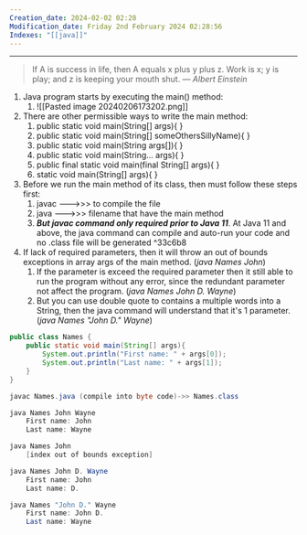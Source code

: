 ```yaml
---
Creation_date: 2024-02-02 02:28
Modification_date: Friday 2nd February 2024 02:28:56
Indexes: "[[java]]"
---
```


----

> If A is success in life, then A equals x plus y plus z. Work is x; y is play; and z is keeping your mouth shut.
> — <cite>Albert Einstein</cite>

1. Java program starts by executing the main() method:
	1. ![[Pasted image 20240206173202.png]]
2. There are other permissible ways to write the main method:
	1. public static void main(String[] args){ }
	2. public static void main(String[] someOthersSillyName){ }
	3. public static void main(String args[]){ }
	4. public static void main(String... args){ }
	5. public final static void main(final String[] args){ }
	6. static void main(String[] args){ }
3. Before we run the main method of its class, then must follow these steps first:
	1. javac --->>> to compile the file
	2. java --->>> filename that have the main method
	3. ***But javac command only required prior to Java 11***. At Java 11 and above, the java command can compile and auto-run your code and no .class file will be generated ^33c6b8
4. If lack of required parameters, then it will throw an out of bounds exceptions in array args of the main method. (*java Names John*)
	1. If the parameter is exceed the required parameter then it still able to run the program without any error, since the redundant parameter not affect the program. (*java Names John D. Wayne*)
	2. But you can use double quote to contains a multiple words into a String, then the java command will understand that it's 1 parameter. (*java Names "John D." Wayne*)


```java
public class Names {
	public static void main(String[] args){
		System.out.println("First name: " + args[0]);
		System.out.println("Last name: " + args[1]);
	}
}
```

```java
javac Names.java (compile into byte code)->> Names.class
```

```java
java Names John Wayne
	First name: John
	Last name: Wayne
```

```java
java Names John
	[index out of bounds exception]
```

```java
java Names John D. Wayne
	First name: John
	Last name: D.
```

```java
java Names "John D." Wayne
	First name: John D.
	Last name: Wayne
```